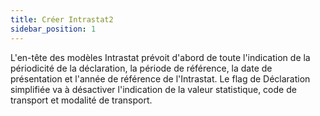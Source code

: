 ```yaml
---
title: Créer Intrastat2
sidebar_position: 1
---
```


L'en-tête des modèles Intrastat prévoit d'abord de toute l'indication de la périodicité de la déclaration, la période de référence, la date de présentation et l'année de référence de l'Intrastat. Le flag de Déclaration simplifiée va à désactiver l'indication de la valeur statistique, code de transport et modalité de transport.






